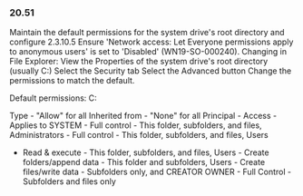 
### 20.51  
Maintain the default permissions for the system drive's root directory and configure 
2.3.10.5 Ensure 'Network access: Let Everyone permissions apply to anonymous users' is set to 
'Disabled' (WN19-SO-000240). 
Changing in File Explorer: 
  View the Properties of the system drive's root directory (usually C:) 
  Select the Security tab 
  Select the Advanced button 
Change the permissions to match the default. 
 
Default permissions: 
C: 
 
Type - "Allow" for all 
Inherited from - "None" for all 
Principal - Access - Applies to SYSTEM - Full control - This folder, subfolders, and 
files, Administrators - Full control - This folder, subfolders, and files, Users 
- Read & execute - This folder, subfolders, and files, Users - Create 
folders/append data - This folder and subfolders, Users - Create files/write 
data - Subfolders only, and CREATOR OWNER - Full Control - Subfolders and files 
only 
   